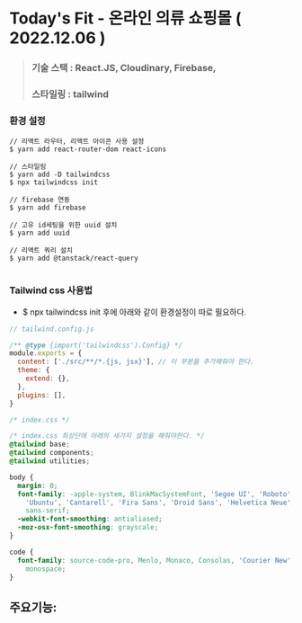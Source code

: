 # Today's Fit - 온라인 의류 쇼핑몰 ( 2022.12.06 )

> ### 기술 스택 : React.JS, Cloudinary, Firebase, 
> ### 스타일링 : tailwind

### 환경 설정
```
// 리액트 라우터, 리액트 아이콘 사용 설정
$ yarn add react-router-dom react-icons

// 스타일링
$ yarn add -D tailwindcss
$ npx tailwindcss init

// firebase 연동
$ yarn add firebase

// 고유 id세팅을 위한 uuid 설치
$ yarn add uuid

// 리액트 쿼리 설치
$ yarn add @tanstack/react-query


```

### Tailwind css 사용법
- $ npx tailwindcss init 후에 아래와 같이 환경설정이 따로 필요하다.
```js
// tailwind.config.js

/** @type {import('tailwindcss').Config} */
module.exports = {
  content: ['./src/**/*.{js, jsx}'], // 이 부분을 추가해줘야 한다.
  theme: {
    extend: {},
  },
  plugins: [],
}
```

```css
/* index.css */

/* index.css 최상단에 아래의 세가지 설정을 해줘야한다. */
@tailwind base;
@tailwind components;
@tailwind utilities;

body {
  margin: 0;
  font-family: -apple-system, BlinkMacSystemFont, 'Segoe UI', 'Roboto', 'Oxygen',
    'Ubuntu', 'Cantarell', 'Fira Sans', 'Droid Sans', 'Helvetica Neue',
    sans-serif;
  -webkit-font-smoothing: antialiased;
  -moz-osx-font-smoothing: grayscale;
}

code {
  font-family: source-code-pro, Menlo, Monaco, Consolas, 'Courier New',
    monospace;
}
```



## 주요기능:

